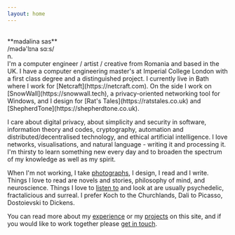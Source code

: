 ```yaml
---
layout: home
---
```



<br/>
**madalina sas**<br/>
/mədə'lɪna sɑ:s/<br/>
n.<br/>
I'm a computer engineer / artist / creative from Romania and based in the UK. I have a computer engineering master's at Imperial College London with a first class degree and a distinguished project. I currently live in Bath where I work for [Netcraft](https://netcraft.com). On the side I work on [SnowWall](https://snowwall.tech), a privacy-oriented networking tool for Windows, and I design for [Rat's Tales](https://ratstales.co.uk) and [ShepherdTone](https://shepherdtone.co.uk). 

I care about digital privacy, about simplicity and security in software, information theory and codes, cryptography, automation and distributed/decentralised technology, and ethical artificial intelligence. I love networks, visualisations, and natural language - writing it and processing it. I'm thirsty to learn something new every day and to broaden the spectrum of my knowledge as well as my spirit.

When I'm not working, I take [photographs](https://instagram.com/rant.art), I design, I read and I write. Things I love to read are novels and stories, philosophy of mind, and neuroscience. Things I love to [listen to](https://youtube.com/user/mearlboro) and look at are usually psychedelic, fractalicious and surreal. I prefer Koch to the Churchlands, Dali to Picasso, Dostoievski to Dickens. 

You can read more about my [experience](/experience) or my [projects](/projects) on this site, and if you would like to work together please [get in touch](/connect).